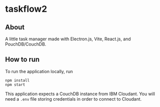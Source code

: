 # taskflow2

## About
A little task manager made with Electron.js, Vite, React.js, and PouchDB/CouchDB.

## How to run
To run the application locally, run
```
npm install
npm start
```

This application expects a CouchDB instance from IBM Cloudant. You will need a `.env` file storing credentials in order to connect to Cloudant.
